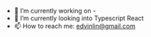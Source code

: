  - 🔭 I’m currently working on -
 - 🌱 I’m currently looking into Typescript React
 - 📫 How to reach me: edvinlin@gmail.com


